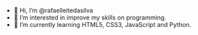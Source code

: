 - 👋 Hi, I’m @rafaelleitedasilva
- 👀 I’m interested in improve my skills on programming.
- 🌱 I’m currently learning HTML5, CSS3, JavaScript and Python.

<!---
rafaelleitedasilva/rafaelleitedasilva is a ✨ special ✨ repository because its `README.md` (this file) appears on your GitHub profile.
You can click the Preview link to take a look at your changes.
--->
